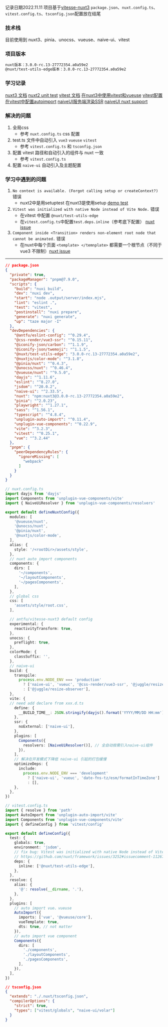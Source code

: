 记录日期2022.11.11
项目基于[vitesse-nuxt3](https://github.com/antfu/vitesse-nuxt3)
`package.json`、`nuxt.config.ts`、`vitest.config.ts`、`tsconfig.json`配置放在结尾

### 技术栈
目前使用到 nuxt3、pinia、unocss、vueuse、naive-ui、vitest

### 项目版本
```txt
nuxt版本：3.0.0-rc.13-27772354.a0a59e2
@nuxt/test-utils-edge版本：3.0.0-rc.13-27772354.a0a59e2
```

### 学习记录
[nuxt3 文档](https://v3.nuxtjs.org/)
[nuxt2 unit test](https://test-utils.nuxtjs.org/)
[vitest 文档](https://cn.vitest.dev/)
[在nuxt3中使用vitest和vueuse](https://github.com/vitest-dev/vitest/discussions/1737)
[vitest配置](https://github.com/Qiskit/saiba/blob/main/vitest.config.ts)
[在vitest中配置autoimport](https://github.com/remiconnesson/vitest-nuxt)
[naiveUI服务端渲染SSR](https://www.naiveui.com/zh-CN/light/docs/ssr)
[naiveUI nuxt support](https://github.com/tusen-ai/naive-ui/issues/636)

### 解决的问题
1. 全局css 
   - 参考 `nuxt.config.ts` css 配置
2. test.ts 文件中自动引入 `vue3` `vueuse` `vitest`
   - 参考 `vitest.config.ts` 和 `tsconfig.json`
3. 配置 vitest 路径和自动引入的组件与 nuxt 一致
   - 参考 `vitest.config.ts`
4. 配置 `naive-ui` 自动引入及主题配置


### 学习中遇到的问题
1. `No context is available. (Forgot calling setup or createContext?)` 错误
   - nuxt2中是用setuptest 在nuxt3是使用setup [demo test](https://github.com/hdw0504/my-nuxt3/blob/main/tests/browser.test.ts)
2. `Vitest was initialized with native Node instead of Vite Node.` 错误
   - 在vitest 中配置 `@nuxt/test-utils-edge`
   - 在`vitest.config.ts`中配置`test.deps.inline`（参考底下配置） [nuxt issue](https://github.com/nuxt/framework/issues/3252#issuecomment-1126771193)
3. `Component inside <Transition> renders non-element root node that cannot be animated.` 错误
   - 在nuxt中每个页面 `<template> </temnplate>` 都需要一个根节点（不同于 vue3 不限制）[nuxt issue](https://github.com/nuxt/framework/issues/5551#issuecomment-1162049709)

---

``` json
// package.json
{
  "private": true,
  "packageManager": "pnpm@7.9.0",
  "scripts": {
    "build": "nuxi build",
    "dev": "nuxi dev",
    "start": "node .output/server/index.mjs",
    "lint": "eslint .",
    "test": "vitest",
    "postinstall": "nuxi prepare",
    "generate": "nuxi generate",
    "up": "taze major -I"
  },
  "devDependencies": {
    "@antfu/eslint-config": "^0.29.4",
    "@css-render/vue3-ssr": "^0.15.11",
    "@iconify-json/carbon": "^1.1.9",
    "@iconify-json/twemoji": "^1.1.5",
    "@nuxt/test-utils-edge": "3.0.0-rc.13-27772354.a0a59e2",
    "@nuxtjs/color-mode": "^3.1.8",
    "@pinia/nuxt": "^0.4.3",
    "@unocss/nuxt": "^0.46.4",
    "@vueuse/nuxt": "^9.5.0",
    "dayjs": "^1.11.6",
    "eslint": "^8.27.0",
    "jsdom": "^20.0.2",
    "naive-ui": "^2.33.5",
    "nuxt": "npm:nuxt3@3.0.0-rc.13-27772354.a0a59e2",
    "pinia": "^2.0.23",
    "playwright": "^1.27.1",
    "sass": "^1.56.1",
    "typescript": "^4.8.4",
    "unplugin-auto-import": "^0.11.4",
    "unplugin-vue-components": "^0.22.9",
    "vite": "^3.2.3",
    "vitest": "^0.25.1",
    "vue": "^3.2.44"
  },
  "pnpm": {
    "peerDependencyRules": {
      "ignoreMissing": [
        "webpack"
      ]
    }
  }
}

```

```ts
// nuxt.config.ts
import dayjs from 'dayjs'
import Components from 'unplugin-vue-components/vite'
import { NaiveUiResolver } from 'unplugin-vue-components/resolvers'

export default defineNuxtConfig({
  modules: [
    '@vueuse/nuxt',
    '@unocss/nuxt',
    '@pinia/nuxt',
    '@nuxtjs/color-mode',
  ],
  alias: {
    style: '/<rootDir>/assets/style',
  },
  // nuxt auto import components
  components: {
    dirs: [
      '~/components',
      '~/layoutComponents',
      '~/pagesComponents',
    ],
  },
  // global css
  css: [
    'assets/style/root.css',
  ],

  // antfu/vitesse-nuxt3 default config
  experimental: {
    reactivityTransform: true,
  },
  unocss: {
    preflight: true,
  },
  colorMode: {
    classSuffix: '',
  },
  // naive-ui
  build: {
    transpile:
      process.env.NODE_ENV === 'production'
        ? ['naive-ui', 'vueuc', '@css-render/vue3-ssr', '@juggle/resize-observer']
        : ['@juggle/resize-observer'],
  },
  vite: {
  // need add declare from xxx.d.ts
    define: {
      __BUILD_TIME__: JSON.stringify(dayjs().format('YYYY/MM/DD HH:mm')),
    },
    ssr: {
      noExternal: ['naive-ui'],
    },
    plugins: [
      Components({
        resolvers: [NaiveUiResolver()], // 全自动按需引入naive-ui组件
      }),
    ],
    // 解决在开发模式下降低 naive-ui 引起的打包缓慢
    optimizeDeps: {
      include:
        process.env.NODE_ENV === 'development'
          ? ['naive-ui', 'vueuc', 'date-fns-tz/esm/formatInTimeZone']
          : [],
    },
  },
})

```
```ts
// vitest.config.ts
import { resolve } from 'path'
import AutoImport from 'unplugin-auto-import/vite'
import Components from 'unplugin-vue-components/vite'
import { defineConfig } from 'vitest/config'

export default defineConfig({
  test: {
    globals: true,
    environment: 'jsdom',
    // fix bug: Vitest was initialized with native Node instead of Vite Node
    // https://github.com/nuxt/framework/issues/3252#issuecomment-1126771193
    deps: {
      inline: ['@nuxt/test-utils-edge'],
    },
  },
  resolve: {
    alias: {
      '@': resolve(__dirname, '.'),
    },
  },
  plugins: [
    // auto import vue、vueuse
    AutoImport({
      imports: ['vue', '@vueuse/core'],
      vueTemplate: true,
      dts: true, // not matter
    }),
    // auto import vue component
    Components({
      dirs: [
        './components',
        './layoutComponents',
        './pagesComponents',
      ],
    }),
  ],
})
```

```json
// tsconfig.json
{
  "extends": "./.nuxt/tsconfig.json",
  "compilerOptions": {
    "strict": true,
    "types": ["vitest/globals", "naive-ui/volar"]
  }
}

```
